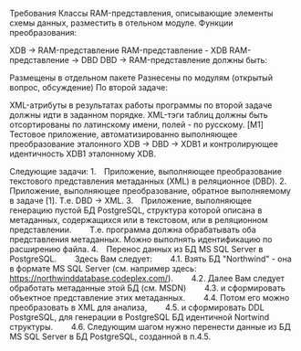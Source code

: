 Требования
Классы RAM-представления, описывающие элементы схемы данных, разместить в отельном модуле.
Функции преобразования:

XDB -> RAM-представление
RAM-представление - XDB
RAM-представление -> DBD
DBD -> RAM-представление
должны быть:

Размещены в отдельном пакете
Разнесены по модулям (открытый вопрос, обсуждение)
По второй задаче:

XML-атрибуты в результатах работы программы по второй задаче должны идти в заданном порядке.
XML-тэги таблиц должны быть отсортированы по латинскому имени, полей - по русскому.
[M1] Тестовое приложение, автоматизированно выполняющее преобразование эталонного XDB -> DBD -> XDB1 и контролирующее идентичность XDB1 эталонному XDB.


Следующие задачи:
1.  Приложение, выполняющее преобразование текстового представления метаданных (XML) в реляционное (DBD).
2.  Приложение, выполняющее преобразование, обратное выполняемому в задаче [1]. Т.е. DBD -> XML.
3.  Приложение, выполняющее генерацию пустой БД PostgreSQL, структура которой описана в метаданных, содержащихся или в текстовом, или в реляционном представлении.
    Т.е. программа должна обрабатывать оба представления метаданных. Можно выполнять идентификацию по расширению файла.
4.  Перенос данных из БД MS SQL Server в PostgreSQL.
    Здесь Вам следует:
    4.1. Взять БД "Northwind" - она в формате MS SQL Server (см. например здесь: https://northwinddatabase.codeplex.com/).
    4.2. Далее Вам следует обработать метаданные этой БД (см. MSDN)
    4.3. и сформировать объектное представление этих метаданных.
    4.4. Потом его можно преобразовать в XML для анализа,
    4.5. и сформировать DDL  PostgreSQL, для генерации в PostgreSQL БД идентичной Nortwind структуры.
    4.6. Следующим шагом нужно перенести данные из БД MS SQL Server в БД PostgreSQL, созданной в п.4.5.
